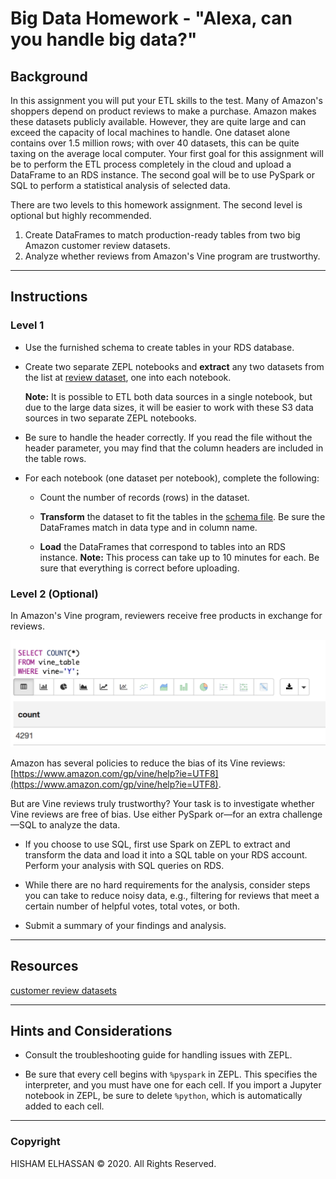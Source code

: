 # Big Data Homework - "Alexa, can you handle big data?"



## Background

In this assignment you will put your ETL skills to the test. Many of Amazon's 
shoppers depend on product reviews to make a purchase. Amazon makes these datasets 
publicly available. However, they are quite large and can exceed the capacity of 
local machines to handle. One dataset alone contains over 1.5 million rows; with 
over 40 datasets, this can be quite taxing on the average local computer. Your 
first goal for this assignment will be to perform the ETL process completely in the 
cloud and upload a DataFrame to an RDS instance. The second goal will be to use 
PySpark or SQL to perform a statistical analysis of selected data.

There are two levels to this homework assignment. The second level is optional but 
highly recommended.

1. Create DataFrames to match production-ready tables from two big Amazon customer 
   review datasets.
2. Analyze whether reviews from Amazon's Vine program are trustworthy.

- - -

## Instructions

### Level 1

* Use the furnished schema to create tables in your RDS database.

* Create two separate ZEPL notebooks and **extract** any two datasets from the list 
  at [review dataset](https://s3.amazonaws.com/amazon-reviews-pds/tsv/index.txt), 
  one into each notebook.

  **Note:** It is possible to ETL both data sources in a single notebook, but due to 
  the large data sizes, it will be easier to work with these S3 data sources in two 
  separate ZEPL notebooks.

* Be sure to handle the header correctly. If you read the file without the header 
  parameter, you may find that the column headers are included in the table rows.

* For each notebook (one dataset per notebook), complete the following:

  * Count the number of records (rows) in the dataset.

  * **Transform** the dataset to fit the tables in the [schema file](../Resources/schema.sql). 
    Be sure the DataFrames match in data type and in column name.

  * **Load** the DataFrames that correspond to tables into an RDS instance. 
    **Note:** This process can take up to 10 minutes for each. Be sure that 
    everything is correct before uploading.

### Level 2 (Optional)

In Amazon's Vine program, reviewers receive free products in exchange for reviews.

  ![vine01.png](Images/vine01.png)

Amazon has several policies to reduce the bias of its Vine reviews: 
[https://www.amazon.com/gp/vine/help?ie=UTF8](https://www.amazon.com/gp/vine/help?ie=UTF8).

But are Vine reviews truly trustworthy? Your task is to investigate whether Vine 
reviews are free of bias. Use either PySpark or—for an extra challenge—SQL to 
analyze the data.

* If you choose to use SQL, first use Spark on ZEPL to extract and transform the data 
and load it into a SQL table on your RDS account. Perform your analysis with SQL 
queries on RDS.

* While there are no hard requirements for the analysis, consider steps you can take 
to reduce noisy data, e.g., filtering for reviews that meet a certain number of 
helpful votes, total votes, or both.

* Submit a summary of your findings and analysis.

- - -

## Resources

[customer review datasets](https://s3.amazonaws.com/amazon-reviews-pds/tsv/index.txt)

- - -

## Hints and Considerations

* Consult the troubleshooting guide for handling issues with ZEPL.

* Be sure that every cell begins with `%pyspark` in ZEPL. This specifies the 
interpreter, and you must have one for each cell. If you import a Jupyter notebook 
in ZEPL, be sure to delete `%python`, which is automatically added to each cell.

- - -



### Copyright

HISHAM ELHASSAN © 2020. All Rights Reserved.
